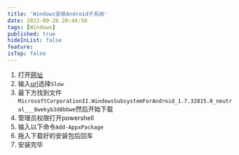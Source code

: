 ```yaml
---
title: 'Windows安装Android子系统'
date: 2022-09-26 20:44:50
tags: [Windows]
published: true
hideInList: false
feature: 
isTop: false
---
```

1. 打开[网址](https://store.rg-adguard.net)
2. 输入[url](https://www.microsoft.com/store/productid/9p3395vx91nr)选择`Slow`
3. 最下方找到文件`MicrosoftCorporationII.WindowsSubsystemForAndroid_1.7.32815.0_neutral___8wekyb3d8bbwe`然后开始下载
4. 管理员权限打开powershell
5. 输入以下命令`Add-AppxPackage `
6. 拖入下载好的安装包后回车
7. 安装完毕